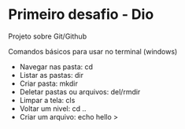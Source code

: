# Primeiro desafio - Dio
Projeto sobre Git/Github

 Comandos básicos para usar no terminal (windows) 
- Navegar nas pasta: cd
- Listar as pastas: dir
- Criar pasta: mkdir 
- Deletar pastas ou arquivos: del/rmdir
- Limpar a tela: cls
- Voltar um nivel: cd ..
- Criar um arquivo: echo hello >
 
